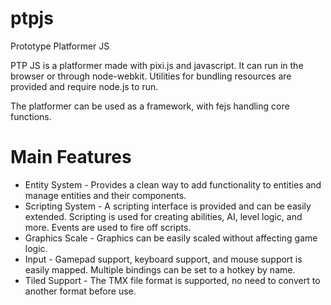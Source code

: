 # ptpjs
Prototype Platformer JS

PTP JS is a platformer made with pixi.js and javascript. It can run in the browser or through node-webkit. Utilities for bundling resources are provided and require node.js to run.

The platformer can be used as a framework, with fejs handling core functions.

# Main Features
* Entity System - Provides a clean way to add functionality to entities and manage entities and their components.
* Scripting System - A scripting interface is provided and can be easily extended. Scripting is used for creating abilities, AI, level logic, and more. Events are used to fire off scripts.
* Graphics Scale - Graphics can be easily scaled without affecting game logic.
* Input - Gamepad support, keyboard support, and mouse support is easily mapped. Multiple bindings can be set to a hotkey by name.
* Tiled Support - The TMX file format is supported, no need to convert to another format before use.
